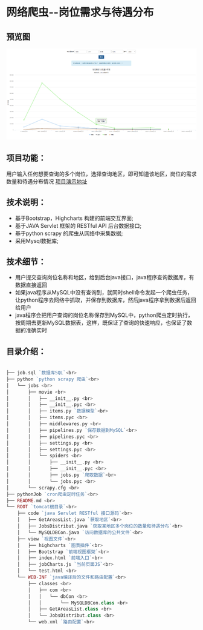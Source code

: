 # 网络爬虫--岗位需求与待遇分布

## 预览图
![Screenshot](https://raw.githubusercontent.com/596008520/jobSalarys/master/preview.png)

## 项目功能：
用户输入任何想要查询的多个岗位，选择查询地区，即可知道该地区，岗位的需求数量和待遇分布情况 [项目演示地址](http://182.61.27.134:8080/view/index.html)

## 技术说明：
* 基于Bootstrap，Highcharts 构建的前端交互界面;<br>
* 基于JAVA Servlet 框架的 RESTful API  后台数据接口;<br>
* 基于python scrapy 的爬虫从网络中采集数据;<br>
* 采用Mysql数据库;<br>

## 技术细节：
* 用户提交查询岗位名称和地区，给到后台java接口，java程序查询数据库，有数据直接返回<br>
* 如果java程序从MySQL中没有查询到，就同时shell命令发起一个爬虫任务，让python程序去网络中抓取，并保存到数据库，然后java程序拿到数据后返回给用户<br>
* java程序会把用户查询的岗位名称保存到MySQL中，python爬虫定时执行，按周期去更新MySQL数据表，这样，既保证了查询的快速响应，也保证了数据的准确实时<br>

## 目录介绍：

```php

├── job.sql `数据库SQL`<br>
├── python `python scrapy 爬虫`<br>
│   └── jobs <br>
│       ├── movie <br>
│       │   ├── __init__.py <br>
│       │   ├── __init__.pyc <br>
│       │   ├── items.py `数据模型`<br>
│       │   ├── items.pyc <br>
│       │   ├── middlewares.py <br>
│       │   ├── pipelines.py `保存数据到MySQL`<br>
│       │   ├── pipelines.pyc <br>
│       │   ├── settings.py <br>
│       │   ├── settings.pyc <br>
│       │   └── spiders <br>
│       │       ├── __init__.py <br>
│       │       ├── __init__.pyc <br>
│       │       ├── jobs.py `爬取数据`<br>
│       │       └── jobs.pyc <br>
│       └── scrapy.cfg <br>
├── pythonJob `cron爬虫定时任务`<br>
├── README.md <br>
└── ROOT `tomcat根目录`<br>
    ├── code `java Servlet RESTful 接口源码`<br>
    │   ├── GetAreasList.java `获取地区`<br>
    │   ├── JobsDistribut.java `获取某地区多个岗位的数量和待遇分布`<br>
    │   └── MySQLDBCon.java `访问数据库的公共文件`<br>
    ├── view `视图文件`<br>
    │   ├── highcharts `图表插件`<br>
    │   ├── Bootstrap `前端视图框架`<br>
    │   ├── index.html `前端入口`<br>
    │   ├── jobCharts.js `当前页面JS`<br>
    │   └── test.html <br>
    └── WEB-INF `java编译后的文件和路由配置`<br>
        ├── classes <br>
        │   ├── com <br>
        │   │   └── dbCon <br>
        │   │       └── MySQLDBCon.class <br>
        │   ├── GetAreasList.class <br>
        │   └── JobsDistribut.class <br>
        └── web.xml `路由配置`<br>

```

